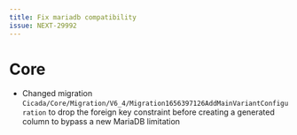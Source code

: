 ```yaml
---
title: Fix mariadb compatibility
issue: NEXT-29992
---
```


# Core

* Changed migration `Cicada/Core/Migration/V6_4/Migration1656397126AddMainVariantConfiguration` to drop the foreign key constraint before creating a generated column to bypass a new MariaDB limitation

